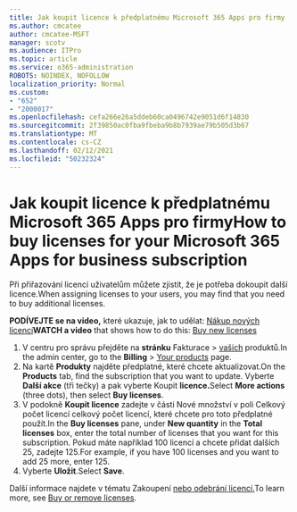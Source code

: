```yaml
---
title: Jak koupit licence k předplatnému Microsoft 365 Apps pro firmy
ms.author: cmcatee
author: cmcatee-MSFT
manager: scotv
ms.audience: ITPro
ms.topic: article
ms.service: o365-administration
ROBOTS: NOINDEX, NOFOLLOW
localization_priority: Normal
ms.custom:
- "652"
- "2000017"
ms.openlocfilehash: cefa266e26a5ddeb60ca0496742e9051d6f14830
ms.sourcegitcommit: 2f39850ac0fba9fbeba9b8b7939ae79b505d3b67
ms.translationtype: MT
ms.contentlocale: cs-CZ
ms.lasthandoff: 02/12/2021
ms.locfileid: "50232324"
---
```

# <a name="how-to-buy-licenses-for-your-microsoft-365-apps-for-business-subscription"></a><span data-ttu-id="b333c-102">Jak koupit licence k předplatnému Microsoft 365 Apps pro firmy</span><span class="sxs-lookup"><span data-stu-id="b333c-102">How to buy licenses for your Microsoft 365 Apps for business subscription</span></span>

<span data-ttu-id="b333c-103">Při přiřazování licencí uživatelům můžete zjistit, že je potřeba dokoupit další licence.</span><span class="sxs-lookup"><span data-stu-id="b333c-103">When assigning licenses to your users, you may find that you need to buy additional licenses.</span></span>

<span data-ttu-id="b333c-104">**PODÍVEJTE se na video,** které ukazuje, jak to udělat: [Nákup nových licencí](https://go.microsoft.com/fwlink/p/?linkid=2154857)</span><span class="sxs-lookup"><span data-stu-id="b333c-104">**WATCH a video** that shows how to do this: [Buy new licenses](https://go.microsoft.com/fwlink/p/?linkid=2154857)</span></span>
  
1. <span data-ttu-id="b333c-105">V centru pro správu přejděte na **stránku** Fakturace  >  [vašich](https://go.microsoft.com/fwlink/p/?linkid=842054) produktů.</span><span class="sxs-lookup"><span data-stu-id="b333c-105">In the admin center, go to the **Billing** > [Your products](https://go.microsoft.com/fwlink/p/?linkid=842054) page.</span></span>
2. <span data-ttu-id="b333c-106">Na kartě **Produkty** najděte předplatné, které chcete aktualizovat.</span><span class="sxs-lookup"><span data-stu-id="b333c-106">On the **Products** tab, find the subscription that you want to update.</span></span> <span data-ttu-id="b333c-107">Vyberte **Další akce** (tři tečky) a pak vyberte Koupit **licence.**</span><span class="sxs-lookup"><span data-stu-id="b333c-107">Select **More actions** (three dots), then select **Buy licenses**.</span></span>
3. <span data-ttu-id="b333c-108">V podokně **Koupit licence**  zadejte v části  Nové množství v poli Celkový počet licencí celkový počet licencí, které chcete pro toto předplatné použít.</span><span class="sxs-lookup"><span data-stu-id="b333c-108">In the **Buy licenses** pane, under **New quantity** in the **Total licenses** box, enter the total number of licenses that you want for this subscription.</span></span> <span data-ttu-id="b333c-109">Pokud máte například 100 licencí a chcete přidat dalších 25, zadejte 125.</span><span class="sxs-lookup"><span data-stu-id="b333c-109">For example, if you have 100 licenses and you want to add 25 more, enter 125.</span></span>
4. <span data-ttu-id="b333c-110">Vyberte **Uložit**.</span><span class="sxs-lookup"><span data-stu-id="b333c-110">Select **Save**.</span></span>

<span data-ttu-id="b333c-111">Další informace najdete v tématu Zakoupení [nebo odebrání licencí.](https://docs.microsoft.com/microsoft-365/commerce/licenses/buy-licenses)</span><span class="sxs-lookup"><span data-stu-id="b333c-111">To learn more, see [Buy or remove licenses](https://docs.microsoft.com/microsoft-365/commerce/licenses/buy-licenses).</span></span>